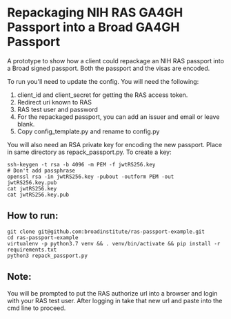 # Repackaging NIH RAS GA4GH Passport into a Broad GA4GH Passport

A prototype to show how a client could repackage an NIH RAS passport into a Broad signed passport. Both the passport and the visas are encoded.

To run you'll need to update the config. You will need the following:
1. client_id and client_secret for getting the RAS access token. 
2. Redirect uri known to RAS
3. RAS test user and password
4. For the repackaged passport, you can add an issuer and email or leave blank.
6. Copy config_template.py and rename to config.py

You will also need an RSA private key for encoding the new passport. Place in same directory as repack_passport.py. To create a key:
```
ssh-keygen -t rsa -b 4096 -m PEM -f jwtRS256.key
# Don't add passphrase
openssl rsa -in jwtRS256.key -pubout -outform PEM -out jwtRS256.key.pub
cat jwtRS256.key
cat jwtRS256.key.pub
```

## How to run:  
```
git clone git@github.com:broadinstitute/ras-passport-example.git
cd ras-passport-example
virtualenv -p python3.7 venv && . venv/bin/activate && pip install -r requirements.txt
python3 repack_passport.py
```
## Note: 
You will be prompted to put the RAS authorize url into a browser and login with your RAS test user. After logging in take that new url and paste into the cmd line to proceed.
